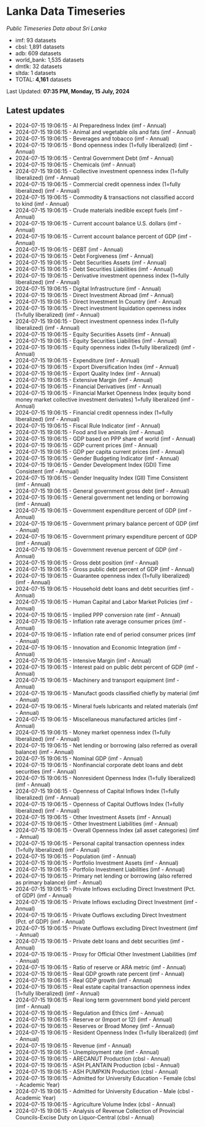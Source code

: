 # Lanka Data Timeseries
*Public Timeseries Data about Sri Lanka*

* imf: 93 datasets
* cbsl: 1,891 datasets
* adb: 609 datasets
* world_bank: 1,535 datasets
* dmtlk: 32 datasets
* sltda: 1 datasets
* TOTAL: **4,161** datasets

Last Updated: **07:35 PM, Monday, 15 July, 2024**

## Latest updates

* 2024-07-15 19:06:15 - AI Preparedness Index (imf - Annual)
* 2024-07-15 19:06:15 - Animal and vegetable oils and fats (imf - Annual)
* 2024-07-15 19:06:15 - Beverages and tobacco (imf - Annual)
* 2024-07-15 19:06:15 - Bond openness index (1=fully liberalized) (imf - Annual)
* 2024-07-15 19:06:15 - Central Government Debt (imf - Annual)
* 2024-07-15 19:06:15 - Chemicals (imf - Annual)
* 2024-07-15 19:06:15 - Collective investment openness index (1=fully liberalized) (imf - Annual)
* 2024-07-15 19:06:15 - Commercial credit openness index (1=fully liberalized) (imf - Annual)
* 2024-07-15 19:06:15 - Commodity & transactions not classified accord to kind (imf - Annual)
* 2024-07-15 19:06:15 - Crude materials inedible except fuels (imf - Annual)
* 2024-07-15 19:06:15 - Current account balance U.S. dollars (imf - Annual)
* 2024-07-15 19:06:15 - Current account balance percent of GDP (imf - Annual)
* 2024-07-15 19:06:15 - DEBT (imf - Annual)
* 2024-07-15 19:06:15 - Debt Forgiveness (imf - Annual)
* 2024-07-15 19:06:15 - Debt Securities Assets (imf - Annual)
* 2024-07-15 19:06:15 - Debt Securities Liabilities (imf - Annual)
* 2024-07-15 19:06:15 - Derivative investment openness index (1=fully liberalized) (imf - Annual)
* 2024-07-15 19:06:15 - Digital Infrastructure (imf - Annual)
* 2024-07-15 19:06:15 - Direct Investment Abroad (imf - Annual)
* 2024-07-15 19:06:15 - Direct Investment In Country (imf - Annual)
* 2024-07-15 19:06:15 - Direct investment liquidation openness index (1=fully liberalized) (imf - Annual)
* 2024-07-15 19:06:15 - Direct investment openness index (1=fully liberalized) (imf - Annual)
* 2024-07-15 19:06:15 - Equity Securities Assets (imf - Annual)
* 2024-07-15 19:06:15 - Equity Securities Liabilities (imf - Annual)
* 2024-07-15 19:06:15 - Equity openness index (1=fully liberalized) (imf - Annual)
* 2024-07-15 19:06:15 - Expenditure (imf - Annual)
* 2024-07-15 19:06:15 - Export Diversification Index (imf - Annual)
* 2024-07-15 19:06:15 - Export Quality Index (imf - Annual)
* 2024-07-15 19:06:15 - Extensive Margin (imf - Annual)
* 2024-07-15 19:06:15 - Financial Derivatives (imf - Annual)
* 2024-07-15 19:06:15 - Financial Market Openness Index (equity bond money market collective investment derivates) 1=fully liberalized (imf - Annual)
* 2024-07-15 19:06:15 - Financial credit openness index (1=fully liberalized) (imf - Annual)
* 2024-07-15 19:06:15 - Fiscal Rule Indicator (imf - Annual)
* 2024-07-15 19:06:15 - Food and live animals (imf - Annual)
* 2024-07-15 19:06:15 - GDP based on PPP share of world (imf - Annual)
* 2024-07-15 19:06:15 - GDP current prices (imf - Annual)
* 2024-07-15 19:06:15 - GDP per capita current prices (imf - Annual)
* 2024-07-15 19:06:15 - Gender Budgeting Indicator (imf - Annual)
* 2024-07-15 19:06:15 - Gender Development Index (GDI) Time Consistent (imf - Annual)
* 2024-07-15 19:06:15 - Gender Inequality Index (GII) Time Consistent (imf - Annual)
* 2024-07-15 19:06:15 - General government gross debt (imf - Annual)
* 2024-07-15 19:06:15 - General government net lending or borrowing (imf - Annual)
* 2024-07-15 19:06:15 - Government expenditure percent of GDP (imf - Annual)
* 2024-07-15 19:06:15 - Government primary balance percent of GDP (imf - Annual)
* 2024-07-15 19:06:15 - Government primary expenditure percent of GDP (imf - Annual)
* 2024-07-15 19:06:15 - Government revenue percent of GDP (imf - Annual)
* 2024-07-15 19:06:15 - Gross debt position (imf - Annual)
* 2024-07-15 19:06:15 - Gross public debt percent of GDP (imf - Annual)
* 2024-07-15 19:06:15 - Guarantee openness index (1=fully liberalized) (imf - Annual)
* 2024-07-15 19:06:15 - Household debt loans and debt securities (imf - Annual)
* 2024-07-15 19:06:15 - Human Capital and Labor Market Policies (imf - Annual)
* 2024-07-15 19:06:15 - Implied PPP conversion rate (imf - Annual)
* 2024-07-15 19:06:15 - Inflation rate average consumer prices (imf - Annual)
* 2024-07-15 19:06:15 - Inflation rate end of period consumer prices (imf - Annual)
* 2024-07-15 19:06:15 - Innovation and Economic Integration (imf - Annual)
* 2024-07-15 19:06:15 - Intensive Margin (imf - Annual)
* 2024-07-15 19:06:15 - Interest paid on public debt percent of GDP (imf - Annual)
* 2024-07-15 19:06:15 - Machinery and transport equipment (imf - Annual)
* 2024-07-15 19:06:15 - Manufact goods classified chiefly by material (imf - Annual)
* 2024-07-15 19:06:15 - Mineral fuels lubricants and related materials (imf - Annual)
* 2024-07-15 19:06:15 - Miscellaneous manufactured articles (imf - Annual)
* 2024-07-15 19:06:15 - Money market openness index (1=fully liberalized) (imf - Annual)
* 2024-07-15 19:06:15 - Net lending or borrowing (also referred as overall balance) (imf - Annual)
* 2024-07-15 19:06:15 - Nominal GDP (imf - Annual)
* 2024-07-15 19:06:15 - Nonfinancial corporate debt loans and debt securities (imf - Annual)
* 2024-07-15 19:06:15 - Nonresident Openness Index (1=fully liberalized) (imf - Annual)
* 2024-07-15 19:06:15 - Openness of Capital Inflows Index (1=fully liberalized) (imf - Annual)
* 2024-07-15 19:06:15 - Openness of Capital Outflows Index (1=fully liberalized) (imf - Annual)
* 2024-07-15 19:06:15 - Other Investment Assets (imf - Annual)
* 2024-07-15 19:06:15 - Other Investment Liabilities (imf - Annual)
* 2024-07-15 19:06:15 - Overall Openness Index (all asset categories) (imf - Annual)
* 2024-07-15 19:06:15 - Personal capital transaction openness index (1=fully liberalized) (imf - Annual)
* 2024-07-15 19:06:15 - Population (imf - Annual)
* 2024-07-15 19:06:15 - Portfolio Investment Assets (imf - Annual)
* 2024-07-15 19:06:15 - Portfolio Investment Liabilities (imf - Annual)
* 2024-07-15 19:06:15 - Primary net lending or borrowing (also referred as primary balance) (imf - Annual)
* 2024-07-15 19:06:15 - Private Inflows excluding Direct Investment (Pct. of GDP) (imf - Annual)
* 2024-07-15 19:06:15 - Private Inflows excluding Direct Investment (imf - Annual)
* 2024-07-15 19:06:15 - Private Outflows excluding Direct Investment (Pct. of GDP) (imf - Annual)
* 2024-07-15 19:06:15 - Private Outflows excluding Direct Investment (imf - Annual)
* 2024-07-15 19:06:15 - Private debt loans and debt securities (imf - Annual)
* 2024-07-15 19:06:15 - Proxy for Official Other Investment Liabilities (imf - Annual)
* 2024-07-15 19:06:15 - Ratio of reserve or ARA metric (imf - Annual)
* 2024-07-15 19:06:15 - Real GDP growth rate percent (imf - Annual)
* 2024-07-15 19:06:15 - Real GDP growth (imf - Annual)
* 2024-07-15 19:06:15 - Real estate capital transaction openness index (1=fully liberalized) (imf - Annual)
* 2024-07-15 19:06:15 - Real long term government bond yield percent (imf - Annual)
* 2024-07-15 19:06:15 - Regulation and Ethics (imf - Annual)
* 2024-07-15 19:06:15 - Reserve or (Import or 12) (imf - Annual)
* 2024-07-15 19:06:15 - Reserves or Broad Money (imf - Annual)
* 2024-07-15 19:06:15 - Resident Openness Index (1=fully liberalized) (imf - Annual)
* 2024-07-15 19:06:15 - Revenue (imf - Annual)
* 2024-07-15 19:06:15 - Unemployment rate (imf - Annual)
* 2024-07-15 19:06:15 - ARECANUT Production (cbsl - Annual)
* 2024-07-15 19:06:15 - ASH PLANTAIN Production (cbsl - Annual)
* 2024-07-15 19:06:15 - ASH PUMPKIN Production (cbsl - Annual)
* 2024-07-15 19:06:15 - Admitted for University Education - Female (cbsl - Academic Year)
* 2024-07-15 19:06:15 - Admitted for University Education - Male (cbsl - Academic Year)
* 2024-07-15 19:06:15 - Agriculture Volume Index (cbsl - Annual)
* 2024-07-15 19:06:15 - Analysis of Revenue Collection of Provincial Councils-Excise Duty on Liquor-Central (cbsl - Annual)